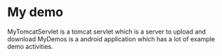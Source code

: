 # My demo
MyTomcatServlet is a tomcat servlet which is a server to upload and download
MyDemos is a android application which has a lot of example demo activities. 
